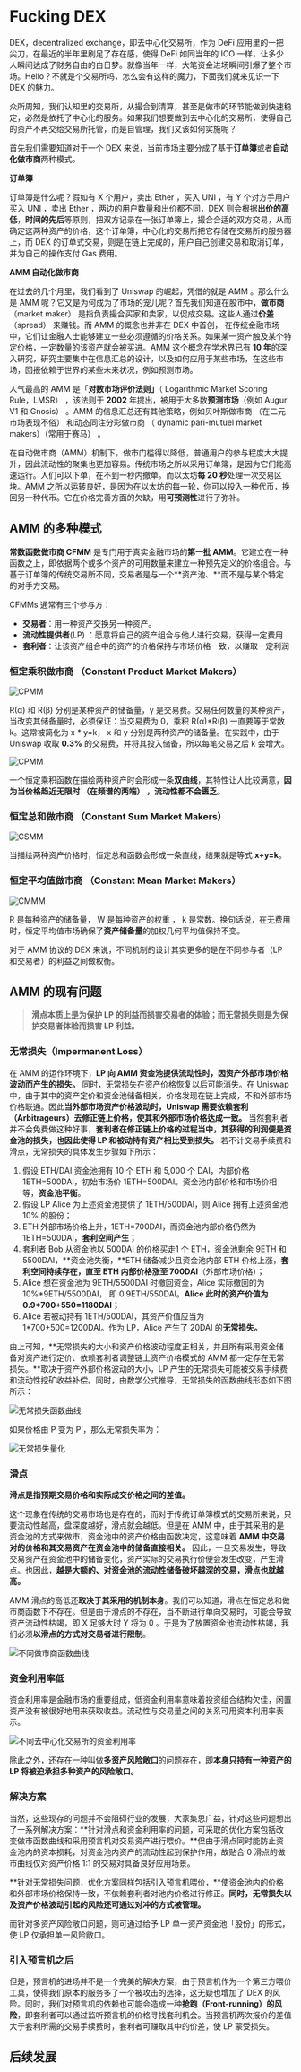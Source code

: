 # Fucking DEX

DEX，decentralized exchange，即去中心化交易所，作为 DeFi 应用里的一把尖刀，在最近的半年里刷足了存在感，使得 DeFi 如同当年的 ICO 一样，让多少人瞬间达成了财务自由的白日梦。就像当年一样，大笔资金进场瞬间引爆了整个市场。Hello？不就是个交易所吗，怎么会有这样的魔力，下面我们就来见识一下 DEX 的魅力。

众所周知，我们认知里的交易所，从撮合到清算，甚至是做市的环节能做到快速稳定，必然是依托了中心化的服务。如果我们想要做到去中心化的交易所，使得自己的资产不再交给交易所托管，而是自管理，我们又该如何实施呢？

首先我们需要知道对于一个 DEX 来说，当前市场主要分成了基于**订单簿**或者**自动化做市商**两种模式。

**订单簿**

订单簿是什么呢？假如有 X 个用户，卖出 Ether ，买入 UNI ，有 Y 个对方手用户买入 UNI ，卖出 Ether ，两边的用户数量和出价都不同，DEX 则会根据**出价的高低**，**时间的先后**等原则，把双方记录在一张订单簿上，撮合合适的双方交易，从而确定这两种资产的价格，这个订单簿，中心化的交易所把它存储在交易所的服务器上，而 DEX 的订单式交易，则是在链上完成的，用户自己创建交易和取消订单，并为自己的操作支付 Gas 费用。

**AMM 自动化做市商**

在过去的几个月里，我们看到了 Uniswap 的崛起，凭借的就是 AMM 。那么什么是 AMM 呢？它又是为何成为了市场的宠儿呢？首先我们知道在股市中，**做市商**（market maker） 是指负责撮合买家和卖家，以促成交易。这些人通过**价差**（spread） 来赚钱。而 AMM 的概念也并非在 DEX 中首创， 在传统金融市场中，它们让金融人士能够建立一些必须遵循的价格关系。如果某一资产触及某个特定价格，一定数量的该资产就会被买进。AMM 这个概念在学术界已有 **10 年**的深入研究，研究主要集中在信息汇总的设计，以及如何应用于某些市场，在这些市场，回报依赖于世界的某些未来状况，例如预测市场。

人气最高的 AMM 是「**对数市场评价法则」**（ Logarithmic Market Scoring Rule，LMSR） ，该法则于 **2002** 年提出，被用于大多数**预测市场**（例如 Augur V1 和 Gnosis） 。AMM 的信息汇总还有其他策略，例如贝叶斯做市商 （在二元市场表现不俗） 和动态同注分彩做市商 （ dynamic pari-mutuel market makers）（常用于赛马） 。

在⾃动做市商（AMM）机制下，做市门槛得以降低，普通⽤户的参与程度⼤⼤提升，因此流动性的聚集也更加容易。传统市场之所以采用订单簿，是因为它们能高速运行。人们可以下单，在不到一秒内撤单。而以太坊**每 20 秒**处理一次交易区块。AMM 之所以运转良好，是因为在以太坊的每一轮，你可以投入一种代币，换回另一种代币。它在价格完善方面的欠缺，用**可预测性**进行了弥补。

## AMM 的多种模式

**常数函数做市商 CFMM** 是专门用于真实金融市场的**第一批 AMM**。它建立在一种函数之上，即依据两个或多个资产的可用数量来建立一种预先定义的价格组合。与基于订单簿的传统交易所不同，交易者是与一个**资产池、**而不是与某个特定的对手方交易。

CFMMs 通常有三个参与方：

- **交易者**：用一种资产交换另一种资产。
- **流动性提供者**(LP) ：愿意将自己的资产组合与他人进行交易，获得一定费用
- **套利者**：让该资产组合中的资产的价格保持与市场价格一致，以赚取一定利润

### 恒定乘积做市商 （Constant Product Market Makers）

![CPMM](https://img.chainnews.com/material/images/0db88ff16f16beee6ead3281c3bb2ae6.jpg-article)

R(α) 和 R(β) 分别是某种资产的储备量，γ 是交易费。交易任何数量的某种资产，当改变其储备量时，必须保证：当交易费为 0，乘积 R(α)*R(β) 一直要等于常数 k。这常被简化为 x * y=k， x 和 y 分别是两种资产的储备量。在实践中，由于 Uniswap 收取 **0.3%** 的交易费，并将其投入储备，所以每笔交易之后 k 会增大。

![CPMM](https://img.chainnews.com/material/images/76b71f4f5aa08ba249655ea93f99ee1f.jpg-article)

一个恒定乘积函数在描绘两种资产时会形成一条**双曲线**，其特性让人比较满意，**因为当价格趋近无限时 （在频谱的两端） ，流动性都不会匮乏**。

### 恒定总和做市商 （Constant Sum Market Makers）

![CSMM](https://img.chainnews.com/material/images/992062891b71166a72a93b71e98e35dd.jpg-article)

当描绘两种资产价格时，恒定总和函数会形成一条直线，结果就是等式 **x+y=k**。

### 恒定平均值做市商 （Constant Mean Market Makers）

![CMMM](https://img.chainnews.com/material/images/d4a63c5bccc542e0568c541e9bcc530f.jpg-article)

R 是每种资产的储备量， W 是每种资产的权重 ， k 是常数。换句话说，在无费用时，恒定平均值市场确保了**资产储备量**的加权几何平均值保持不变。

对于 AMM 协议的 DEX 来说，不同机制的设计其实更多的是在不同参与者（LP 和交易者）的利益之间做权衡。

## AMM 的现有问题

> **滑点本质上是为保护 LP 的利益而损害交易者的体验；而无常损失则是为保护交易者体验而损害 LP 利益。**

### 无常损失（Impermanent Loss）

在 AMM 的运作环境下，**LP 向 AMM 资⾦池提供流动性时，因资产外部市场价格波动⽽产⽣的损失。** 同时，无常损失在资产价格恢复以后可能消失。在 Uniswap 中，由于其中的资产定价和资⾦池储备相关，价格发现在链上完成，不和外部市场价格联通。因此**当外部市场资产价格波动时，Uniswap 需要依赖套利（Arbitrageurs）去修正链上价格，使其和外部市场价格达成⼀致。** 当然套利者并不会免费做这种好事，**套利者在修正链上价格的过程当中，其获得的利润便是资⾦池的损失，也因此使得 LP 和被动持有资产相比受到损失。** 若不计交易⼿续费和滑点，无常损失的具体发⽣步骤如下所示：

1. 假设 ETH/DAI 资⾦池拥有 10 个 ETH 和 5,000 个 DAI，内部价格 1ETH=500DAI，初始市场价 1ETH=500DAI。资⾦池内部价格和市场价相等，**资⾦池平衡**。
2. 假设 LP Alice 为上述资⾦池提供了 1ETH/500DAI，则 Alice 拥有上述资⾦池 10% 的股份；
3. ETH 外部市场价格上升，1ETH=700DAI，⽽资⾦池内部价格仍然为 1ETH=500DAI，**套利空间产生；**
4. 套利者 Bob 从资⾦池以 500DAI 的价格买⾛1 个 ETH，资⾦池剩余 9ETH 和 5500DAI，**资⾦池失衡，**ETH 储备减少且资⾦池内部 ETH 价格上涨，**套利空间持续存在，直至 ETH 内部价格涨至 700DAI**（外部市场价格）；
5. Alice 想在资⾦池为 9ETH/5500DAI 时撤回资⾦，Alice 实际撤回的为 10%*9ETH/5500DAI， 即 0.9ETH/550DAI。**Alice 此时的资产价值为 0.9\*700+550=1180DAI；**
6. Alice 若被动持有 1ETH/500DAI，其资产价值应当为 1*700+500=1200DAI。作为 LP，Alice 产生了 20DAI 的**无常损失。**

由上可知，**无常损失的大小和资产价格波动程度正相关，并且所有采⽤资⾦储备对资产进⾏定价、依赖套利者调整链上资产价格模式的 AMM 都⼀定存在无常损失。**取决于资产外部价格波动的大小，LP 产⽣的无常损失可能被交易⼿续费和流动性挖矿收益补偿。同时，由数学公式推导，无常损失的函数曲线形态如下图所示：

![无常损失函数曲线](https://img.chainnews.com/material/images/9087bae2e3ff0b61510a50acd4c5499a.jpg-article)

如果价格由 P 变为 P’，那么无常损失率为：

![无常损失量化](https://img.chainnews.com/material/images/bed1a5ca82415faf94ce082cf5a46013.png-article)



### 滑点

**滑点是指预期交易价格和实际成交价格之间的差值。**

这个现象在传统的交易市场也是存在的，而对于传统订单簿模式的交易所来说，只要流动性越高，盘深度越好，滑点就会越低。但是在 AMM 中，由于其采用的是资金池的方式来做市，资金池中的资产价格由函数决定，这意味着 **AMM 中交易对的价格和其交易资产在资⾦池中的储备直接相关。** 因此，⼀旦交易发⽣，导致交易资产在资⾦池中的储备变化，资产实际的交易执行价便会发⽣改变，产⽣滑点。也因此，**越是大额的、对资⾦池的流动性储备破坏越深的交易，滑点也就越高。**

AMM 滑点的⾼低还**取决于其采用的机制本身**。我们可以知道，滑点在恒定总和做市商函数下不存在。但是由于滑点的不存在，当不断进行单向交易时，可能会导致资产流动性枯竭，即 X ⾜够⼤时 Y 将为 0 。于是为了放置资金池流动性枯竭，我们必须**以滑点的方式对交易者进行限制**。

![不同做市商函数曲线](https://img.chainnews.com/material/images/3bd531fd1accbc018f6736d457d47aa2.jpg-article)

### 资金利用率低

资金利用率是金融市场的重要组成，低资金利用率意味着投资组合结构欠佳，闲置资产没有被很好地用来获取收益。流动性与交易量之间的关系可用资本利用率表示。

![不同去中心化交易所的资金利用率](https://img.chainnews.com/material/images/5880f77a95fd5219af545111b6121c97.png-article)



除此之外，还存在一种叫做**多资产风险敞口**的问题存在，即**本身只持有⼀种资产的 LP 将被迫承担多种资产的风险敞口。**

### 解决方案

当然，这些现存的问题并不会阻碍行业的发展，大家集思广益，针对这些问题想出了一系列解决方案：**针对滑点和资金利用率的问题，可采取的优化方案包括改变做市函数曲线和采用预言机对交易资产进行喂价。**但由于滑点同时能防止资金池内的资本损耗，对资金池内资产的流动性起到保护作用，故贴合 0 滑点的做市曲线仅对资产价格 1:1 的交易对具备良好应用场景。

**针对无常损失问题，优化方案同样包括引入预言机喂价，**使资金池内的价格和外部市场价格保持一致，不依赖套利者对池内价格进行修正。**同时，无常损失以及资产价格波动引起的风险还可通过对冲的方式被管理。**

而针对多资产风险敞口问题，则可通过给予 LP 单一资产资金池「股份」的形式，使 LP 仅承担单一风险敞口。

### 引入预言机之后

但是，预言机的进场并不是一个完美的解决方案，由于预言机作为一个第三方喂价工具，使得我们原本的服务多了一个被攻击的选择，这无疑也增加了 DEX 的风险。同时，我们对预言机的依赖也可能会造成一种**抢跑（Front-running）的风险**，即套利者可以通过监听预言机的价格寻找套利机会。当预言机两次报价的差值大于套利所需的交易手续费时，套利者可赚取其中的价差，使 LP 蒙受损失。

## 后续发展

